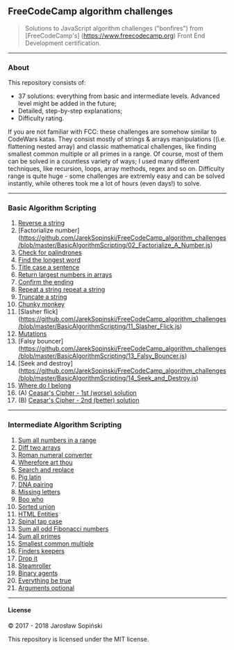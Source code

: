 ## FreeCodeCamp algorithm challenges

> Solutions to JavaScript algorithm challenges ("bonfires") from [FreeCodeCamp's] (https://www.freecodecamp.org) Front End Development certification.

---

### About

This repository consists of:

* 37 solutions: everything from basic and intermediate levels. Advanced level might be added in the future;
* Detailed, step-by-step explanations;
* Difficulty rating.

If you are not familiar with FCC: these challenges are somehow similar to CodeWars katas. They consist mostly of strings & arrays manipulations ((i.e. flattening nested array) and classic mathematical challenges, like finding smallest common multiple or all primes in a range. Of course, most of them can be solved in a countless variety of ways; I used many different techniques, like recursion, loops, array methods, regex and so on. Difficulty range is quite huge - some challenges are extremly easy and can be solved instantly, while otheres took me a lot of hours (even days!) to solve.

---

### Basic Algorithm Scripting

1. [Reverse a string](https://github.com/JarekSopinski/FreeCodeCamp_algorithm_challenges/blob/master/BasicAlgorithmScripting/01_ReverseString.js)
2. [Factorialize number] (https://github.com/JarekSopinski/FreeCodeCamp_algorithm_challenges/blob/master/BasicAlgorithmScripting/02_Factorialize_A_Number.js)
3. [Check for palindrones](https://github.com/JarekSopinski/FreeCodeCamp_algorithm_challenges/blob/master/BasicAlgorithmScripting/03_Check_for_Palindrones.js)
4. [Find the longest word](https://github.com/JarekSopinski/FreeCodeCamp_algorithm_challenges/blob/master/BasicAlgorithmScripting/04_Find_the_longest_word.js)
5. [Title case a sentence](https://github.com/JarekSopinski/FreeCodeCamp_algorithm_challenges/blob/master/BasicAlgorithmScripting/05_Title_case_a_sentence.js)
6. [Return largest numbers in arrays](https://github.com/JarekSopinski/FreeCodeCamp_algorithm_challenges/blob/master/BasicAlgorithmScripting/06_Return_largest_numbers_in_arrays.js)
7. [Confirm the ending](https://github.com/JarekSopinski/FreeCodeCamp_algorithm_challenges/blob/master/BasicAlgorithmScripting/07_Confirm_the_Ending.js)
8. [Repeat a string repeat a string](https://github.com/JarekSopinski/FreeCodeCamp_algorithm_challenges/blob/master/BasicAlgorithmScripting/08_Repeat_a_string_repeat_a_string.js)
9. [Truncate a string](https://github.com/JarekSopinski/FreeCodeCamp_algorithm_challenges/blob/master/BasicAlgorithmScripting/09_Truncate_a_string.js)
10. [Chunky monkey](https://github.com/JarekSopinski/FreeCodeCamp_algorithm_challenges/blob/master/BasicAlgorithmScripting/10_Chunky_Monkey.js)
11. [Slasher flick] (https://github.com/JarekSopinski/FreeCodeCamp_algorithm_challenges/blob/master/BasicAlgorithmScripting/11_Slasher_Flick.js)
12. [Mutations](https://github.com/JarekSopinski/FreeCodeCamp_algorithm_challenges/blob/master/BasicAlgorithmScripting/12_Mutations.js)
13. [Falsy bouncer] (https://github.com/JarekSopinski/FreeCodeCamp_algorithm_challenges/blob/master/BasicAlgorithmScripting/13_Falsy_Bouncer.js)
14. [Seek and destroy] (https://github.com/JarekSopinski/FreeCodeCamp_algorithm_challenges/blob/master/BasicAlgorithmScripting/14_Seek_and_Destroy.js)
15. [Where do I belong](https://github.com/JarekSopinski/FreeCodeCamp_algorithm_challenges/blob/master/BasicAlgorithmScripting/15_Where_do_I_belong.js)
16. (A) [Ceasar's Cipher - 1st (worse) solution](https://github.com/JarekSopinski/FreeCodeCamp_algorithm_challenges/blob/master/BasicAlgorithmScripting/16_Ceasars_Cipher_1st_solution.js)
16. (B) [Ceasar's Cipher - 2nd (better) solution](https://github.com/JarekSopinski/FreeCodeCamp_algorithm_challenges/blob/master/BasicAlgorithmScripting/16_Ceasars_Cipher_2nd_solution.js)

---

### Intermediate Algorithm Scripting

1. [Sum all numbers in a range](https://github.com/JarekSopinski/FreeCodeCamp_algorithm_challenges/blob/master/IntermediateAlgorithmScripting/01_Sum_all_numbers_in_a_range.js)
2. [Diff two arrays](https://github.com/JarekSopinski/FreeCodeCamp_algorithm_challenges/blob/master/IntermediateAlgorithmScripting/02_Diff_two_arrays.js)
3. [Roman numeral converter](https://github.com/JarekSopinski/FreeCodeCamp_algorithm_challenges/blob/master/IntermediateAlgorithmScripting/03_Roman_Numeral_Converter.js)
4. [Wherefore art thou](https://github.com/JarekSopinski/FreeCodeCamp_algorithm_challenges/blob/master/IntermediateAlgorithmScripting/04_Wherefore_art_thou.js)
5. [Search and replace](https://github.com/JarekSopinski/FreeCodeCamp_algorithm_challenges/blob/master/IntermediateAlgorithmScripting/05_Search_and_Replace.js)
6. [Pig latin](https://github.com/JarekSopinski/FreeCodeCamp_algorithm_challenges/blob/master/IntermediateAlgorithmScripting/06_Pig_Latin.js)
7. [DNA pairing](https://github.com/JarekSopinski/FreeCodeCamp_algorithm_challenges/blob/master/IntermediateAlgorithmScripting/07_DNA_Pairing.js)
8. [Missing letters](https://github.com/JarekSopinski/FreeCodeCamp_algorithm_challenges/blob/master/IntermediateAlgorithmScripting/08_Missing_letters.js)
9. [Boo who](https://github.com/JarekSopinski/FreeCodeCamp_algorithm_challenges/blob/master/IntermediateAlgorithmScripting/09_Boo_who.js)
10. [Sorted union](https://github.com/JarekSopinski/FreeCodeCamp_algorithm_challenges/blob/master/IntermediateAlgorithmScripting/10_Sorted_Union.js)
11. [HTML Entities](https://github.com/JarekSopinski/FreeCodeCamp_algorithm_challenges/blob/master/IntermediateAlgorithmScripting/11_HTML_Entities.js)
12. [Spinal tap case](https://github.com/JarekSopinski/FreeCodeCamp_algorithm_challenges/blob/master/IntermediateAlgorithmScripting/12_Spinal_Tap_Case.js)
13. [Sum all odd Fibonacci numbers](https://github.com/JarekSopinski/FreeCodeCamp_algorithm_challenges/blob/master/IntermediateAlgorithmScripting/13_Sum_All_Odd_Fibonacci_Numbers.js)
14. [Sum all primes](https://github.com/JarekSopinski/FreeCodeCamp_algorithm_challenges/blob/master/IntermediateAlgorithmScripting/14_Sum_All_Primes.js)
15. [Smallest common multiple](https://github.com/JarekSopinski/FreeCodeCamp_algorithm_challenges/blob/master/IntermediateAlgorithmScripting/15_Smallest_common_multiple.js)
16. [Finders keepers](https://github.com/JarekSopinski/FreeCodeCamp_algorithm_challenges/blob/master/IntermediateAlgorithmScripting/16_Finders_Keepers.js)
17. [Drop it](https://github.com/JarekSopinski/FreeCodeCamp_algorithm_challenges/blob/master/IntermediateAlgorithmScripting/17_Drop_it.js)
18. [Steamroller](https://github.com/JarekSopinski/FreeCodeCamp_algorithm_challenges/blob/master/IntermediateAlgorithmScripting/18_Steamroller.js)
19. [Binary agents](https://github.com/JarekSopinski/FreeCodeCamp_algorithm_challenges/blob/master/IntermediateAlgorithmScripting/19_Binary_agents.js)
20. [Everything be true](https://github.com/JarekSopinski/FreeCodeCamp_algorithm_challenges/blob/master/IntermediateAlgorithmScripting/20_Everything_Be_True.js)
21. [Arguments optional](https://github.com/JarekSopinski/FreeCodeCamp_algorithm_challenges/blob/master/IntermediateAlgorithmScripting/21_Arguments_optional.js)

---

#### License

&copy; 2017 - 2018 Jarosław Sopiński

This repository is licensed under the MIT license.
